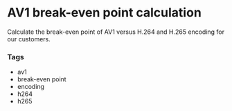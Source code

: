# AV1 break-even point calculation

Calculate the break-even point of AV1 versus H.264 and H.265 encoding for our customers.

### Tags

  - av1
  - break-even point
  - encoding
  - h264
  - h265